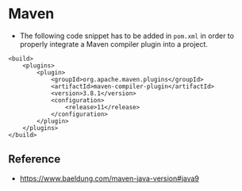# Maven

- The following code snippet has to be added in `pom.xml` in order to properly
  integrate a Maven compiler plugin into a project.
```
<build>
    <plugins>
        <plugin>
            <groupId>org.apache.maven.plugins</groupId>
            <artifactId>maven-compiler-plugin</artifactId>
            <version>3.8.1</version>
            <configuration>
                <release>11</release>
            </configuration>
        </plugin>
    </plugins>
</build>
```

## Reference
- <https://www.baeldung.com/maven-java-version#java9>

